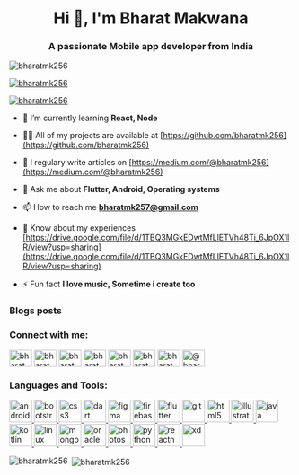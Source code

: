 <h1 align="center">Hi 👋, I'm Bharat Makwana</h1>
<h3 align="center">A passionate Mobile app developer from India</h3>

<p align="left"> <img src="https://komarev.com/ghpvc/?username=bharatmk256&label=Profile%20views&color=0e75b6&style=flat" alt="bharatmk256" /> </p>

<p align="left"> <a href="https://github.com/ryo-ma/github-profile-trophy"><img src="https://github-profile-trophy.vercel.app/?username=bharatmk256" alt="bharatmk256" /></a> </p>

<p align="left"> <a href="https://twitter.com/bharatmk256" target="blank"><img src="https://img.shields.io/twitter/follow/bharatmk256?logo=twitter&style=for-the-badge" alt="bharatmk256" /></a> </p>

- 🌱 I’m currently learning **React, Node**

- 👨‍💻 All of my projects are available at [https://github.com/bharatmk256](https://github.com/bharatmk256)

- 📝 I regulary write articles on [https://medium.com/@bharatmk256](https://medium.com/@bharatmk256)

- 💬 Ask me about **Flutter, Android, Operating systems**

- 📫 How to reach me **bharatmk257@gmail.com**

- 📄 Know about my experiences [https://drive.google.com/file/d/1TBQ3MGkEDwtMfLlETVh48Ti_6JpOX1lR/view?usp=sharing](https://drive.google.com/file/d/1TBQ3MGkEDwtMfLlETVh48Ti_6JpOX1lR/view?usp=sharing)

- ⚡ Fun fact **I love music, Sometime i create too**

### Blogs posts
<!-- BLOG-POST-LIST:START -->
<!-- BLOG-POST-LIST:END -->

<p align="left">
<h3 align="left">Connect with me:</h3>
<a href="https://codepen.io/bharatmk256" target="blank"><img align="center" src="https://cdn.jsdelivr.net/npm/simple-icons@3.0.1/icons/codepen.svg" alt="bharatmk256" height="30" width="40" /></a>
<a href="https://dev.to/bharatmk256" target="blank"><img align="center" src="https://cdn.jsdelivr.net/npm/simple-icons@3.0.1/icons/dev-dot-to.svg" alt="bharatmk256" height="30" width="40" /></a>
<a href="https://twitter.com/bharatmk256" target="blank"><img align="center" src="https://cdn.jsdelivr.net/npm/simple-icons@3.0.1/icons/twitter.svg" alt="bharatmk256" height="30" width="40" /></a>
<a href="https://linkedin.com/in/bharatmk256" target="blank"><img align="center" src="https://cdn.jsdelivr.net/npm/simple-icons@3.0.1/icons/linkedin.svg" alt="bharatmk256" height="30" width="40" /></a>
<a href="https://codesandbox.com/bharatmk256" target="blank"><img align="center" src="https://cdn.jsdelivr.net/npm/simple-icons@3.0.1/icons/codesandbox.svg" alt="bharatmk256" height="30" width="40" /></a>
<a href="https://fb.com/bharatmk256" target="blank"><img align="center" src="https://cdn.jsdelivr.net/npm/simple-icons@3.0.1/icons/facebook.svg" alt="bharatmk256" height="30" width="40" /></a>
<a href="https://instagram.com/bharatmk256" target="blank"><img align="center" src="https://cdn.jsdelivr.net/npm/simple-icons@3.0.1/icons/instagram.svg" alt="bharatmk256" height="30" width="40" /></a>
<a href="https://medium.com/@bharatmk256" target="blank"><img align="center" src="https://cdn.jsdelivr.net/npm/simple-icons@3.0.1/icons/medium.svg" alt="@bharatmk256" height="30" width="40" /></a>
</p>

<h3 align="left">Languages and Tools:</h3>
<p align="left"> <a href="https://developer.android.com" target="_blank"> <img src="https://devicons.github.io/devicon/devicon.git/icons/android/android-original-wordmark.svg" alt="android" width="40" height="40"/> </a> <a href="https://getbootstrap.com" target="_blank"> <img src="https://devicons.github.io/devicon/devicon.git/icons/bootstrap/bootstrap-plain.svg" alt="bootstrap" width="40" height="40"/> </a> <a href="https://www.w3schools.com/css/" target="_blank"> <img src="https://devicons.github.io/devicon/devicon.git/icons/css3/css3-original-wordmark.svg" alt="css3" width="40" height="40"/> </a> <a href="https://dart.dev" target="_blank"> <img src="https://www.vectorlogo.zone/logos/dartlang/dartlang-icon.svg" alt="dart" width="40" height="40"/> </a> <a href="https://www.figma.com/" target="_blank"> <img src="https://www.vectorlogo.zone/logos/figma/figma-icon.svg" alt="figma" width="40" height="40"/> </a> <a href="https://firebase.google.com/" target="_blank"> <img src="https://www.vectorlogo.zone/logos/firebase/firebase-icon.svg" alt="firebase" width="40" height="40"/> </a> <a href="https://flutter.dev" target="_blank"> <img src="https://www.vectorlogo.zone/logos/flutterio/flutterio-icon.svg" alt="flutter" width="40" height="40"/> </a> <a href="https://git-scm.com/" target="_blank"> <img src="https://www.vectorlogo.zone/logos/git-scm/git-scm-icon.svg" alt="git" width="40" height="40"/> </a> <a href="https://www.w3.org/html/" target="_blank"> <img src="https://devicons.github.io/devicon/devicon.git/icons/html5/html5-original-wordmark.svg" alt="html5" width="40" height="40"/> </a> <a href="https://www.adobe.com/in/products/illustrator.html" target="_blank"> <img src="https://www.vectorlogo.zone/logos/adobe_illustrator/adobe_illustrator-icon.svg" alt="illustrator" width="40" height="40"/> </a> <a href="https://www.java.com" target="_blank"> <img src="https://devicons.github.io/devicon/devicon.git/icons/java/java-original-wordmark.svg" alt="java" width="40" height="40"/> </a> <a href="https://kotlinlang.org" target="_blank"> <img src="https://www.vectorlogo.zone/logos/kotlinlang/kotlinlang-icon.svg" alt="kotlin" width="40" height="40"/> </a> <a href="https://www.linux.org/" target="_blank"> <img src="https://devicons.github.io/devicon/devicon.git/icons/linux/linux-original.svg" alt="linux" width="40" height="40"/> </a> <a href="https://www.mongodb.com/" target="_blank"> <img src="https://devicons.github.io/devicon/devicon.git/icons/mongodb/mongodb-original-wordmark.svg" alt="mongodb" width="40" height="40"/> </a> <a href="https://www.oracle.com/" target="_blank"> <img src="https://devicons.github.io/devicon/devicon.git/icons/oracle/oracle-original.svg" alt="oracle" width="40" height="40"/> </a> <a href="https://www.photoshop.com/en" target="_blank"> <img src="https://devicons.github.io/devicon/devicon.git/icons/photoshop/photoshop-plain.svg" alt="photoshop" width="40" height="40"/> </a> <a href="https://www.python.org" target="_blank"> <img src="https://devicons.github.io/devicon/devicon.git/icons/python/python-original.svg" alt="python" width="40" height="40"/> </a> <a href="https://reactnative.dev/" target="_blank"> <img src="https://reactnative.dev/img/header_logo.svg" alt="reactnative" width="40" height="40"/> </a> <a href="https://www.adobe.com/products/xd.html" target="_blank"> <img src="https://cdn.worldvectorlogo.com/logos/adobe-xd.svg" alt="xd" width="40" height="40"/> </a> </p>

<p><img align="left" src="https://github-readme-stats.vercel.app/api/top-langs/?username=bharatmk256&layout=compact" alt="bharatmk256" /></p>

<p>&nbsp;<img align="center" src="https://github-readme-stats.vercel.app/api?username=bharatmk256&show_icons=true" alt="bharatmk256" /></p>

